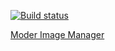 [![Build status](https://ci.appveyor.com/api/projects/status/6pijkvnx4jb8922u?svg=true)](https://ci.appveyor.com/project/annamalia3000/modern-image-manager)

[Moder Image Manager](https://annamalia3000.github.io/modern-image-manager/)
